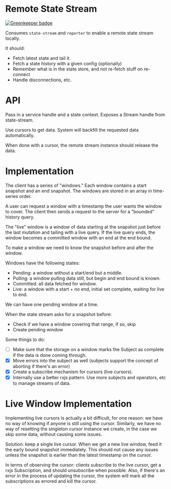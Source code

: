 Remote State Stream
===================

[![Greenkeeper badge](https://badges.greenkeeper.io/FuseRobotics/remote-state-stream.svg?token=eee3ef19ae190dfddcc9df4abf3edeaf4bc65b4184bc29db21a05df5f7b1cfd6)](https://greenkeeper.io/)

Consumes `state-stream` and `reporter` to enable a remote state stream locally.

It should:

 - Fetch latest state and tail it.
 - Fetch a state history with a given config (optionally)
 - Remember what is in the state store, and not re-fetch stuff on re-connect
 - Handle disconnections, etc.

API
===

Pass in a service handle and a state context. Exposes a Stream handle from state-stream.

Use cursors to get data. System will backfill the requested data automatically.

When done with a cursor, the remote stream instance should release the data.

Implementation
==============

The client has a series of "windows." Each window contains a start snapshot and an end snapshot. The windows are stored in an array in time-series order.

A user can request a window with a timestamp the user wants the window to cover. The client then sends a request to the server for a "bounded" history query.

The "live" window is a window of data starting at the snapshot just before the last mutation and tailing with a live query. If the live query ends, the window becomes a committed window with an end at the end bound.

To make a window we need to know the snapshot before and after the window.

Windows have the following states:

 - Pending: a window without a start/end but a middle.
 - Pulling: a window pulling data still, but begin and end bound is known.
 - Committed: all data fetched for window.
 - Live: a window with a start + no end, initial set complete, waiting for live to end.

We can have one pending window at a time.

When the state stream asks for a snapshot before:

 - Check if we have a window covering that range, if so, skip
 - Create pending window

Some things to do:

 - [ ] Make sure that the storage on a window marks the Subject as complete if the data is done coming through.
 - [x] Move errors into the subject as well (subjects support the concept of aborting if there's an error)
 - [x] Create a subscribe mechanism for cursors (live cursors).
 - [x] Internally use a better rxjs pattern. Use more subjects and operators, etc to manage streams of data.

Live Window Implementation
==========================

Implementing live cursors is actually a bit difficult, for one reason: we have no way of knowing if anyone is still using the cursor. Similarly, we have no way of resetting the singleton cursor instance we create, in the case we skip some data, without causing some issues.

Solution: keep a single live cursor. When we get a new live window, feed it the early bound snapshot immediately. This should not cause any issues unless the snapshot is earlier than the latest timestamp on the cursor.

In terms of observing the cursor: clients subscribe to the live cursor, get a rxjs Subscription, and should unsubscribe when possible. Also, if there's an error in the process of updating the cursor, the system will mark all the subscriptions as errored and kill the cursor.
